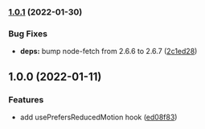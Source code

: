 ### [1.0.1](https://github.com/anatoliygatt/use-prefers-reduced-motion/compare/v1.0.0...v1.0.1) (2022-01-30)

### Bug Fixes

- **deps:** bump node-fetch from 2.6.6 to 2.6.7 ([2c1ed28](https://github.com/anatoliygatt/use-prefers-reduced-motion/commit/2c1ed28b7bb617e59c9c6fc914ba12c88bf794f7))

## 1.0.0 (2022-01-11)

### Features

- add usePrefersReducedMotion hook ([ed08f83](https://github.com/anatoliygatt/use-prefers-reduced-motion/commit/ed08f83a38a7038fb10308140850cc497f5fbf80))
